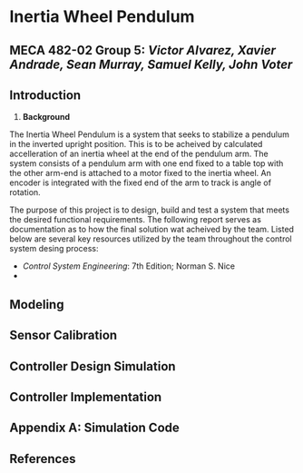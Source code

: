 # **Inertia Wheel Pendulum**
## MECA 482-02 Group 5: *Victor Alvarez, Xavier Andrade, Sean Murray, Samuel Kelly, John Voter*

## Introduction
1. **Background**

The Inertia Wheel Pendulum is a system that seeks to stabilize a pendulum in the inverted upright position. This is to be acheived by calculated accelleration of an inertia wheel at the end of the pendulum arm. The system consists of a pendulum arm with one end fixed to a table top with the other arm-end is attached to a motor fixed to the inertia wheel. An encoder is integrated with the fixed end of the arm to track is angle of rotation.

The purpose of this project is to design, build and test a system that meets the desired functional requirements. The following report serves as documentation as to how the final solution wat acheived by the team. Listed below are several key resources utilized by the team throughout the control system desing process:

- *Control System Engineering*: 7th Edition; Norman S. Nice
- 



## Modeling
## Sensor Calibration
## Controller Design Simulation
## Controller Implementation
## Appendix A: Simulation Code
## References


